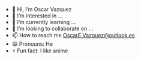 - 👋 Hi, I’m Oscar Vazquez
- 👀 I’m interested in ...
- 🌱 I’m currently learning ...
- 💞️ I’m looking to collaborate on ...
- 📫 How to reach me OscarE.Vazquez@outlook.es
- 😄 Pronouns: He
- ⚡ Fun fact: I like anime

<!---
OscarEVazquez/OscarEVazquez is a ✨ special ✨ repository because its `README.md` (this file) appears on your GitHub profile.
You can click the Preview link to take a look at your changes.
--->
